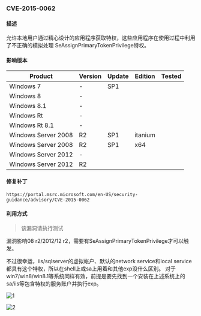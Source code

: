 ### CVE-2015-0062

#### 描述

允许本地用户通过精心设计的应用程序获取特权，这些应用程序在使用过程中利用了不正确的模拟处理 SeAssignPrimaryTokenPrivilege特权。

#### 影响版本

| Product             | Version | Update | Edition | Tested |
| ------------------- | ------- | ------ | ------- | ------ |
| Windows 7           | -       | SP1    |         |        |
| Windows 8           | -       |        |         |        |
| Windows 8.1         | -       |        |         |        |
| Windows Rt          | -       |        |         |        |
| Windows Rt 8.1      | -       |        |         |        |
| Windows Server 2008 | R2      | SP1    | itanium |        |
| Windows Server 2008 | R2      | SP1    | x64     |        |
| Windows Server 2012 | -       |        |         |        |
| Windows Server 2012 | R2      |        |         |        |

#### 修复补丁

```
https://portal.msrc.microsoft.com/en-US/security-guidance/advisory/CVE-2015-0062
```

#### 利用方式

> 该漏洞请执行测试

漏洞影响08 r2/2012/12 r2，需要有SeAssignPrimaryTokenPrivilege才可以触发。

不过很幸运，iis/sqlserver的虚拟帐户、默认的network service和local service都具有这个特权，所以在shell上或sa上用着和其他exp没什么区别。
对于win7/win8/win8.1等系统同样有效，前提是要先找到一个安装在上述系统上的sa/iis等包含特权的服务账户并执行exp。

![1](https://github.com/Ascotbe/Random-img/blob/master/WindowsKernelExploits/CVE-2015-0062_win2008.png?raw=true)



![2](https://github.com/Ascotbe/Random-img/blob/master/WindowsKernelExploits/CVE-2015-0062_win2012.png?raw=true)